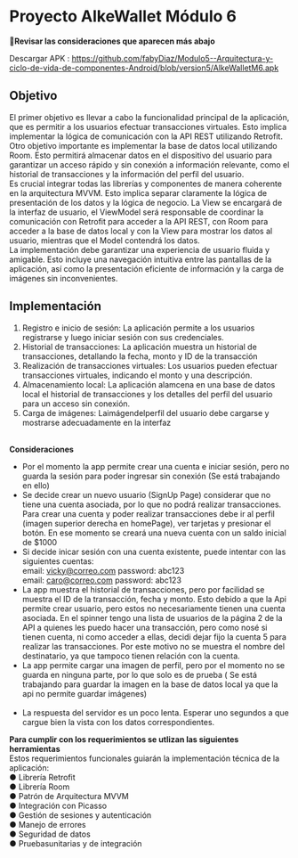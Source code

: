 # Proyecto AlkeWallet Módulo 6

👀**Revisar las consideraciones que aparecen más abajo**

Descargar APK : https://github.com/fabyDiaz/Modulo5--Arquitectura-y-ciclo-de-vida-de-componentes-Android/blob/version5/AlkeWalletM6.apk

## Objetivo 

El primer objetivo es llevar a cabo la funcionalidad principal de la
 aplicación, que es permitir a los usuarios efectuar transacciones virtuales.
 Esto implica implementar la lógica de comunicación con la API REST
 utilizando Retrofit. <br>
 Otro objetivo importante es implementar la base de datos local utilizando
 Room. Esto permitirá almacenar datos en el dispositivo del usuario para
 garantizar un acceso rápido y sin conexión a información relevante, como
 el historial de transacciones y la información del perfil del usuario. <br>
 Es crucial integrar todas las librerías y componentes de manera coherente
 en la arquitectura MVVM. Esto implica separar claramente la lógica de
 presentación de los datos y la lógica de negocio. La View se encargará de la
 interfaz de usuario, el ViewModel será responsable de coordinar la
 comunicación con Retrofit para acceder a la API REST, con Room para
 acceder a la base de datos local y con la View para mostrar los datos al
 usuario, mientras que el Model contendrá los datos. <br>
La implementación debe garantizar una experiencia de usuario fluida y
 amigable. Esto incluye una navegación intuitiva entre las pantallas de la
 aplicación, así como la presentación eficiente de información y la carga de
 imágenes sin inconvenientes. 

 ## Implementación

  1. Registro e inicio de sesión: La aplicación permite a los
 usuarios registrarse y luego iniciar sesión con sus credenciales.<br>
 2. Historial de transacciones: La aplicación muestra un historial
 de transacciones, detallando la fecha, monto y ID de la transacción<br>
 3. Realización de transacciones virtuales: Los usuarios pueden 
 efectuar transacciones virtuales, indicando el monto y una
 descripción.<br>
 4. Almacenamiento local: La aplicación alamcena en una base
 de datos local el historial de transacciones y los detalles del perfil del
 usuario para un acceso sin conexión.<br>
 5. Carga de imágenes: Laimágendelperfil del usuario debe cargarse y
 mostrarse adecuadamente en la interfaz<br><br>

 **Consideraciones**<br>
 - Por el momento la app permite crear una cuenta e iniciar sesión, pero no guarda la sesión para poder ingresar sin conexión (Se está trabajando en ello) <br>
 - Se decide crear un nuevo usuario (SignUp Page) considerar que no tiene una cuenta asociada, por lo que no podrá realizar transacciones. Para crear una cuenta y poder realizar transacciones debe ir al perfil (imagen superior derecha en homePage), ver tarjetas y presionar el botón. En ese momento se creará una nueva cuenta con un saldo inicial de $1000<br>
 - Si decide inicar sesión con una cuenta existente, puede intentar con las siguientes cuentas: <br>
 email: vicky@correo.com       password: abc123 <br>
 email: caro@correo.com        password: abc123 <br>
 - La app muestra el historial de transacciones, pero por facilidad se muestra el ID de la transacción, fecha y monto. Esto debido a que la Api permite crear usuario, pero estos no necesariamente tienen una cuenta asociada. En el spinner tengo una lista de usuarios de la página 2 de la API a quienes les puedo hacer una transacción, pero como nosé si tienen cuenta, ni como acceder a ellas, decidi dejar fijo la cuenta 5 para realizar las transacciones. Por este motivo no se muestra el nombre del destinatario, ya que tampoco tienen relación con la cuenta. <br>
- La app permite cargar una imagen de perfil, pero por el momento no se guarda en ninguna parte, por lo que solo es de prueba ( Se está trabajando para guardar la imagen en la base de datos local ya que la api no permite guardar imágenes) <br><br>
- La respuesta del servidor es un poco lenta. Esperar uno segundos a que cargue bien la vista con los datos correspondientes. 

**Para cumplir con los requerimientos se utlizan las siguientes herramientas**<br>
Estos requerimientos funcionales guiarán la implementación técnica de la
 aplicación: <br>
 ● Librería Retrofit<br>
 ● Librería Room<br>
 ● Patrón de Arquitectura MVVM<br>
 ● Integración con Picasso<br>
 ● Gestión de sesiones y autenticación<br>
 ● Manejo de errores<br>
 ● Seguridad de datos<br>
● Pruebasunitarias y de integración<br>